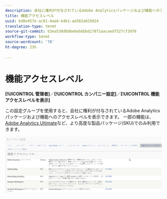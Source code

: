 ```yaml
---
description: 会社に権利が付与されているAdobe Analyticsパッケージおよび機能へのアクセスレベルを表示する方法。
title: 機能アクセスレベル
uuid: bd8e457e-ac81-4ae6-b4b1-ae582a025024
translation-type: tm+mt
source-git-commit: b3ea538d0d6e6ebbbbd17871aacaed7527cf3976
workflow-type: tm+mt
source-wordcount: '78'
ht-degree: 23%

---
```



# 機能アクセスレベル

**[!UICONTROL 管理者]**／**[!UICONTROL カンパニー設定]**／**[!UICONTROL 機能アクセスレベルを表示]**

この設定グループを使用すると、会社に権利が付与されているAdobe Analyticsパッケージおよび機能へのアクセスレベルを表示できます。 一部の機能は、[Adobe Analytics Ultimate](https://www.adobe.com/jp/data-analytics-cloud/analytics/ultimate.html)など、より高度な製品パッケージ(SKU)でのみ利用できます。

![](assets/feature-access-levels.png)


